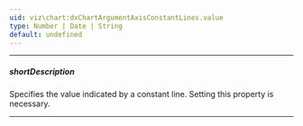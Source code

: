```yaml
---
uid: viz\chart:dxChartArgumentAxisConstantLines.value
type: Number | Date | String
default: undefined
---
```

---
##### shortDescription
Specifies the value indicated by a constant line. Setting this property is necessary.

---
